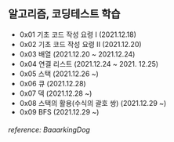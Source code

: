 ## 알고리즘, 코딩테스트 학습
- 0x01 기초 코드 작성 요령 I (2021.12.18)
- 0x02 기초 코드 작성 요령 II (2021.12.20)
- 0x03 배열 (2021.12.20 ~ 2021.12.24)
- 0x04 연결 리스트 (2021.12.24 ~ 2021. 12.25)
- 0x05 스택 (2021.12.26 ~)
- 0x06 큐 (2021.12.28)
- 0x07 덱 (2021.12.28 ~)
- 0x08 스택의 활용(수식의 괄호 쌍) (2021.12.29 ~)
- 0x09 BFS (2021.12.29 ~)

###### *reference: BaaarkingDog*
